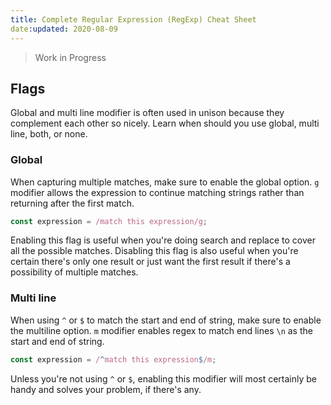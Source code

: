 ```yaml
---
title: Complete Regular Expression (RegExp) Cheat Sheet
date:updated: 2020-08-09
---
```


> Work in Progress

## Flags

Global and multi line modifier is often used in unison because they complement each other so nicely. Learn when should you use global, multi line, both, or none.

### Global

When capturing multiple matches, make sure to enable the global option. `g` modifier allows the expression to continue matching strings rather than returning after the first match.

```javascript
const expression = /match this expression/g;
```

Enabling this flag is useful when you're doing search and replace to cover all the possible matches. Disabling this flag is also useful when you're certain there's only one result or just want the first result if there's a possibility of multiple matches.

### Multi line

When using `^` or `$` to match the start and end of string, make sure to enable the multiline option. `m` modifier enables regex to match end lines `\n` as the start and end of string.

```javascript
const expression = /^match this expression$/m;
```

Unless you're not using `^` or `$`, enabling this modifier will most certainly be handy and solves your problem, if there's any.
